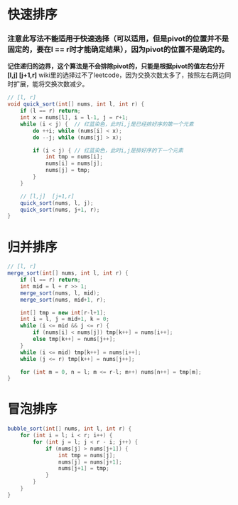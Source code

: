# 快速排序
### 注意此写法~~不能适用于快速选择~~（可以适用，但是pivot的位置并不是固定的，要在l == r时才能确定结果），因为pivot的位置不是确定的。

**记住递归的边界，这个算法是不会排除pivot的，只能是根据pivot的值左右分开[l,j]  [j+1,r]**
wiki里的选择过不了leetcode，因为交换次数太多了，按照左右两边同时扩展，能将交换次数减少。
```java
// [l, r]
void quick_sort(int[] nums, int l, int r) {
	if (l == r) return;
	int x = nums[l], i = l-1, j = r+1;
	while (i < j) {  // 红蓝染色，此时i,j是已经排好序的第一个元素
		do ++i; while (nums[i] < x); 
		do --j; while (nums[j] > x);

		if (i < j) { // 红蓝染色，此时i,j是排好序的下一个元素
			int tmp = nums[i];
			nums[i] = nums[j];
			nums[j] = tmp;
		}
	}

	// [l,j]  [j+1,r]
	quick_sort(nums, l, j);
	quick_sort(nums, j+1, r);
}
```
# 归并排序
```java
// [l, r]
merge_sort(int[] nums, int l, int r) {
	if (l == r) return;
	int mid = l + r >> 1;
	merge_sort(nums, l, mid);
	merge_sort(nums, mid+1, r);

	int[] tmp = new int[r-l+1];
	int i = l, j = mid+1, k = 0;
	while (i <= mid && j <= r) {
		if (nums[i] < nums[j]) tmp[k++] = nums[i++];
		else tmp[k++] = nums[j++];
	}
	while (i <= mid) tmp[k++] = nums[i++];
	while (j <= r) tmp[k++] = nums[j++];

	for (int m = 0, n = l; m <= r-l; m++) nums[n++] = tmp[m];
}
```
# 冒泡排序
```java
bubble_sort(int[] nums, int l, int r) {
	for (int i = l; i < r; i++) {
		for (int j = l; j < r - i; j++) {
			if (nums[j] > nums[j+1]) {
				int tmp = nums[j];
				nums[j] = nums[j+1];
				nums[j+1] = tmp;
			}
		}
	}
}
```
